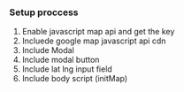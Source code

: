 
### Setup proccess

1. Enable javascript map api and get the key
2. Incluede google map javascript api cdn
3. Include Modal 
4. Include modal button 
5. Include lat lng input field
6. Include body script (initMap)